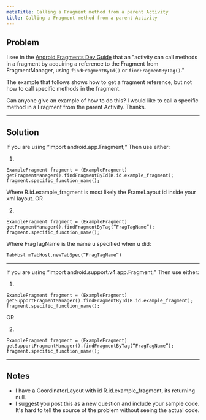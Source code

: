 ```yaml
---
metaTitle: Calling a Fragment method from a parent Activity
title: Calling a Fragment method from a parent Activity
---
```


## Problem

I see in the [Android Fragments Dev Guide](http://developer.android.com/guide/topics/fundamentals/fragments.html) that an "activity can call methods in a fragment by acquiring a reference to the Fragment from FragmentManager, using `findFragmentById()` or `findFragmentByTag()`."


The example that follows shows how to get a fragment reference, but not how to call specific methods in the fragment.


Can anyone give an example of how to do this? I would like to call a specific method in a Fragment from the parent Activity. Thanks.



---

## Solution

If you are using “import android.app.Fragment;”
Then use either:


1) 



```
ExampleFragment fragment = (ExampleFragment) getFragmentManager().findFragmentById(R.id.example_fragment); 
fragment.specific_function_name(); 

```

Where R.id.example\_fragment is most likely the FrameLayout id inside your xml layout. 
OR


2) 



```
ExampleFragment fragment = (ExampleFragment) getFragmentManager().findFragmentByTag(“FragTagName”); 
fragment.specific_function_name(); 

```

Where FragTagName is the name u specified when u did:



```
TabHost mTabHost.newTabSpec(“FragTagName”)

```



---


If you are using “import android.support.v4.app.Fragment;”
Then use either:


1) 



```
ExampleFragment fragment = (ExampleFragment) getSupportFragmentManager().findFragmentById(R.id.example_fragment); 
fragment.specific_function_name(); 

```

OR


2) 



```
ExampleFragment fragment = (ExampleFragment) getSupportFragmentManager().findFragmentByTag(“FragTagName”); 
fragment.specific_function_name(); 

```


---

## Notes

- I have a CoordinatorLayout with id R.id.example_fragment, its returning null.
- I suggest you post this as a new question and include your sample code. It's hard to tell the source of the problem without seeing the actual code.
